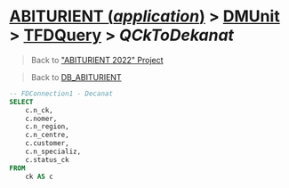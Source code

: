 # [ABITURIENT (*application*)](../../app_abiturient_2022.md) > [DMUnit](../DMUnit.md) > [TFDQuery](TDFQuery.md) > *QCkToDekanat*

> Back to ["ABITURIENT 2022" Project](/README.md)

> Back to [DB_ABITURIENT](../../../db/db_abiturient_2022.md)

```sql
-- FDConnection1 - Decanat
SELECT
    c.n_ck,
    c.nomer,
    c.n_region,
    c.n_centre,
    c.customer,
    c.n_specializ,
    c.status_ck
FROM
    ck AS c
```